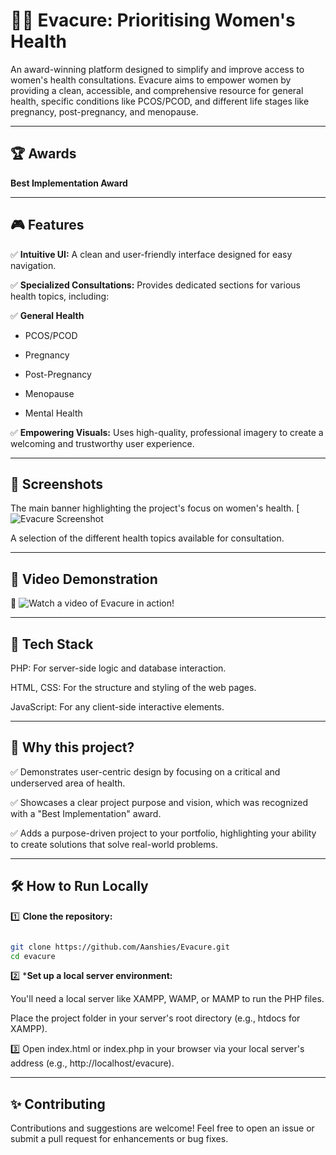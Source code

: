 # 👩‍⚕️ Evacure: Prioritising Women's Health
An award-winning platform designed to simplify and improve access to women's health consultations. Evacure aims to empower women by providing a clean, accessible, and comprehensive resource for general health, specific conditions like PCOS/PCOD, and different life stages like pregnancy, post-pregnancy, and menopause.

---

## 🏆 Awards

**Best Implementation Award**

---

## 🎮 Features

✅ **Intuitive UI:** A clean and user-friendly interface designed for easy navigation.

✅ **Specialized Consultations:** Provides dedicated sections for various health topics, including:

✅ **General Health**

- PCOS/PCOD

- Pregnancy

- Post-Pregnancy

- Menopause

- Mental Health

✅ **Empowering Visuals:** Uses high-quality, professional imagery to create a welcoming and trustworthy user experience.

---

## 📸 Screenshots
The main banner highlighting the project's focus on women's health.
[![Evacure Screenshot](<img width="1895" height="839" alt="Image" src="https://github.com/user-attachments/assets/88169721-ecd5-4df9-9590-59e5703a1030" />)


A selection of the different health topics available for consultation.

---

## 🎥 Video Demonstration
🔗 ![Watch a video of Evacure in action!](https://drive.google.com/drive/u/1/folders/19WwRAL7WWKHgsDdU3A2F7w_VMZ0NoIgX)

---


## 🚀 Tech Stack

PHP: For server-side logic and database interaction.

HTML, CSS: For the structure and styling of the web pages.

JavaScript: For any client-side interactive elements.

---

## 🎯 Why this project?

✅ Demonstrates user-centric design by focusing on a critical and underserved area of health.

✅ Showcases a clear project purpose and vision, which was recognized with a "Best Implementation" award.

✅ Adds a purpose-driven project to your portfolio, highlighting your ability to create solutions that solve real-world problems.

---

## 🛠️ How to Run Locally

1️⃣ **Clone the repository:**

```Bash

git clone https://github.com/Aanshies/Evacure.git
cd evacure
```

2️⃣ ***Set up a local server environment:**

You'll need a local server like XAMPP, WAMP, or MAMP to run the PHP files.

Place the project folder in your server's root directory (e.g., htdocs for XAMPP).

3️⃣ Open index.html or index.php in your browser via your local server's address (e.g., http://localhost/evacure).

---

## ✨ Contributing

Contributions and suggestions are welcome!
Feel free to open an issue or submit a pull request for enhancements or bug fixes.
